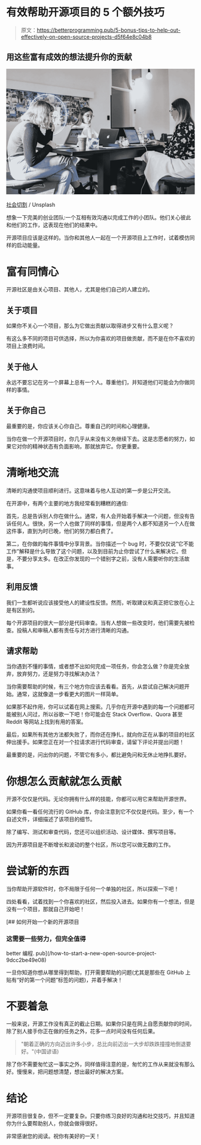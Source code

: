 # 有效帮助开源项目的 5 个额外技巧

> 原文：<https://betterprogramming.pub/5-bonus-tips-to-help-out-effectively-on-open-source-projects-d5f64e8c04b8>

## 用这些富有成效的想法提升你的贡献

![](img/d5473e94d38cee3bc4b117240aa1e242.png)

[社会切割](https://unsplash.com/@socialcut) / Unsplash

想象一下完美的创业团队:一个互相有效沟通以完成工作的小团队。他们关心彼此和他们的工作，这表现在他们的结果中。

开源项目应该是这样的。当你和其他人一起在一个开源项目上工作时，试着模仿同样的启动能量。

# 富有同情心

开源社区是由关心项目、其他人，尤其是他们自己的人建立的。

## 关于项目

如果你不关心一个项目，那么为它做出贡献以取得进步又有什么意义呢？

有这么多不同的项目可供选择，所以为你喜欢的项目做贡献，而不是在你不喜欢的项目上浪费时间。

## 关于他人

永远不要忘记在另一个屏幕上总有一个人。尊重他们，并知道他们可能会为你做同样的事情。

## 关于你自己

最重要的是，你应该关心你自己。尊重自己的时间和心理健康。

当你在做一个开源项目时，你几乎从来没有义务继续下去。这是志愿者的努力，如果它对你的精神状态有负面影响，那就放弃它。你更重要。

# 清晰地交流

清晰的沟通使项目顺利进行。这意味着与他人互动的第一步是公开交流。

在开源中，有两个主要的地方我经常看到糟糕的通信:

首先，总是告诉别人你在做什么。通常，有人会开始着手解决一个问题，但没有告诉任何人。很快，另一个人也做了同样的事情，但是两个人都不知道另一个人在做这件事，直到为时已晚，他们的努力都白费了。

第二，在你做的每件事情中分享背景。当你描述一个 bug 时，不要仅仅说“它不能工作”解释是什么导致了这个问题，以及到目前为止你尝试了什么来解决它。但是，不要分享太多。在改正你发现的一个错别字之前，没有人需要听你的生活故事。

## 利用反馈

我们一生都听说应该接受他人的建设性反馈。然而，听取建议和真正把它放在心上是有区别的。

每个开源项目的很大一部分是代码审查。当有人想做一些改变时，他们需要先被检查。投稿人和审稿人都有责任与对方进行清晰的沟通。

## 请求帮助

当你遇到不懂的事情，或者想不出如何完成一项任务，你会怎么做？你是完全放弃，放弃努力，还是努力寻找解决办法？

当你需要帮助的时候，有三个地方你应该去看看。首先，从尝试自己解决问题开始。通常，这就像退一步看更大的图片一样简单。

如果那不起作用，你可以试着在网上搜索。几乎你在开源中遇到的每一个问题都可能被别人问过，所以谷歌一下吧！你可能会在 Stack Overflow、Quora 甚至 Reddit 等网站上找到有用的答案。

最后，如果所有其他方法都失败了，而你还在挣扎，就向你正在从事的项目的社区伸出援手。如果您正在对一个拉请求进行代码审查，请留下评论并提出问题！

最重要的是，问出你的问题，不管它有多小，都比避免问和无休止地挣扎要好。

# 你想怎么贡献就怎么贡献

开源不仅仅是代码。无论你拥有什么样的技能，你都可以用它来帮助开源世界。

如果你看一看任何流行的 GitHub 库，你会注意到它不仅仅是代码。至少，有一个自述文件，详细描述了该项目的细节。

除了编写、测试和审查代码，您还可以组织活动、设计媒体、撰写项目等。

因为开源项目是不断增长和波动的整个社区，所以您可以做无数的工作。

# 尝试新的东西

当你帮助开源软件时，你不局限于任何一个单独的社区，所以探索一下吧！

四处看看，试着找到一个你喜欢的社区，然后投入进去。如果你有一个想法，但是没有一个项目，那就自己开始吧！

[](/how-to-start-a-new-open-source-project-9dcc2be49e08) [## 如何开始一个新的开源项目

### 这需要一些努力，但完全值得

better 编程. pub](/how-to-start-a-new-open-source-project-9dcc2be49e08) 

一旦你知道你想从哪里得到帮助，打开需要帮助的问题(尤其是那些在 GitHub 上贴有“好的第一个问题”标签的问题)，并着手解决！

# 不要着急

一般来说，开源工作没有真正的截止日期。如果你只是在网上自愿贡献你的时间，除了别人接手你正在做的任务之外，花多一点时间没有任何后果。

> "朝着正确的方向迈出许多小步，总比向前迈出一大步却跌跌撞撞地倒退要好。"(中国谚语)

除了你不需要匆忙这一事实之外，同样值得注意的是，匆忙的工作从来就没有那么好。慢慢来，把问题想清楚，想出最好的解决方案。

# 结论

开源项目很复杂，但不一定要复杂。只要你练习良好的沟通和社交技巧，并且知道你为什么要帮助别人，你就会做得很好。

非常感谢您的阅读。祝你有美好的一天！
